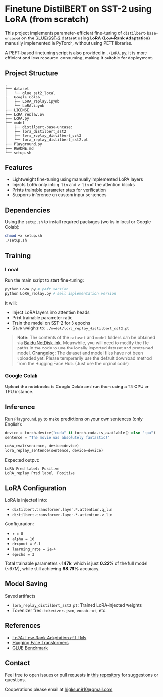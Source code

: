 # Finetune DistilBERT on SST-2 using LoRA (from scratch)

This project implements parameter-efficient fine-tuning of `distilbert-base-uncased` on the [GLUE/SST-2](https://huggingface.co/datasets/glue/viewer/sst2) dataset using **LoRA (Low-Rank Adaptation)** manually implemented in PyTorch, without using PEFT libraries.

A PEFT-based finetuning script is also provided in `./LoRA.py`; it is more efficient and less resource-consuming, making it suitable for deployment.

## Project Structure

```
.
├── dataset
│   └── glue_sst2_local
├── Google Colab
│   ├── LoRA_replay.ipynb
│   └── LoRA.ipynb
├── LICENSE
├── LoRA_replay.py
├── LoRA.py
├── model
│   ├── distilbert-base-uncased
│   ├── lora_distilbert_sst2
│   ├── lora_replay_distilbert_sst2
│   └── lora_replay_distilbert_sst2.pt
├── Playground.py
├── README.md
└── setup.sh
```

## Features

- Lightweight fine-tuning using manually implemented LoRA layers
- Injects LoRA only into `q_lin` and `v_lin` of the attention blocks
- Prints trainable parameter stats for verification
- Supports inference on custom input sentences

## Dependencies

Using the `setup.sh` to install required packages (works in local or Google Colab):

```bash
chmod +x setup.sh
./setup.sh
```

## Training

### Local

Run the main script to start fine-tuning:

```bash
python LoRA.py # peft version
python LoRA_replay.py # sell implementation version
```

It will:

- Inject LoRA layers into attention heads
- Print trainable parameter ratio
- Train the model on SST-2 for 3 epochs
- Save weights to: `./model/lora_replay_distilbert_sst2.pt`

> **Note:** The contents of the `dataset` and `model` folders can be obtained via [Baidu NetDisk link](url). Meanwhile, you will need to modify the file paths in the code to use the locally imported dataset and pretrained model.
> **Changelog:** The dataset and model files have not been uploaded yet. Please temporarily use the default download method from the Hugging Face Hub. (Just use the orginal code)

### Google Colab

Upload the notebooks to Google Colab and run them using a T4 GPU or TPU instance.

## Inference

Run `Playground.py` to make predictions on your own sentences (only English):

```python
device = torch.device("cuda" if torch.cuda.is_available() else "cpu")
sentence = "The movie was absolutely fantastic!"

LoRA_eval(sentence, device=device)
lora_replay_sentence(sentence, device=device)
```

Expected output:

```
LoRA Pred label: Positive
LoRA_replay Pred label: Positive
```

## LoRA Configuration

LoRA is injected into:

- `distilbert.transformer.layer.*.attention.q_lin`
- `distilbert.transformer.layer.*.attention.v_lin`

Configuration:

- `r = 8`
- `alpha = 16`
- `dropout = 0.1`
- `learning_rate = 2e-4`
- `epochs = 3`

Total trainable parameters ~**147k**, which is just **0.22%** of the full model (~67M), while still achieving **88.76%** accuracy.

## Model Saving

Saved artifacts:

- `lora_replay_distilbert_sst2.pt`: Trained LoRA-injected weights
- Tokenizer files: `tokenizer.json`, `vocab.txt`, etc.

## References

- [LoRA: Low-Rank Adaptation of LLMs](https://arxiv.org/abs/2106.09685)
- [Hugging Face Transformers](https://github.com/huggingface/transformers)
- [GLUE Benchmark](https://gluebenchmark.com/tasks)

## Contact

Feel free to open issues or pull requests in [this repository](https://github.com/Highsun/Finetune-DistilBert-on-SST-2-using-LoRA) for suggestions or questions.

Cooperations please email at highsun910@gmail.com
